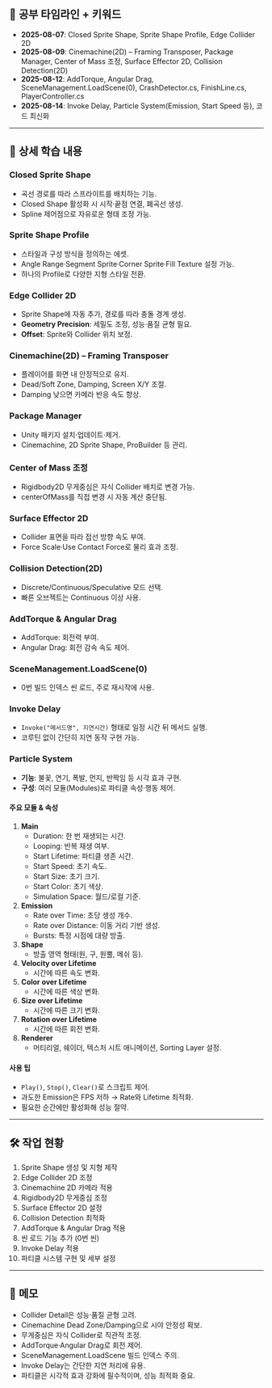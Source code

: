 ## 📅 공부 타임라인 + 키워드

- **2025-08-07**: Closed Sprite Shape, Sprite Shape Profile, Edge Collider 2D
- **2025-08-09**: Cinemachine(2D) – Framing Transposer, Package Manager, Center of Mass 조정, Surface Effector 2D, Collision Detection(2D)
- **2025-08-12**: AddTorque, Angular Drag, SceneManagement.LoadScene(0), CrashDetector.cs, FinishLine.cs, PlayerController.cs
- **2025-08-14**: Invoke Delay, Particle System(Emission, Start Speed 등), 코드 최신화

---

## 📌 상세 학습 내용

### Closed Sprite Shape
- 곡선 경로를 따라 스프라이트를 배치하는 기능.
- Closed Shape 활성화 시 시작·끝점 연결, 폐곡선 생성.
- Spline 제어점으로 자유로운 형태 조정 가능.

### Sprite Shape Profile
- 스타일과 구성 방식을 정의하는 에셋.
- Angle Range·Segment Sprite·Corner Sprite·Fill Texture 설정 가능.
- 하나의 Profile로 다양한 지형 스타일 전환.

### Edge Collider 2D
- Sprite Shape에 자동 추가, 경로를 따라 충돌 경계 생성.
- **Geometry Precision**: 세밀도 조정, 성능·품질 균형 필요.
- **Offset**: Sprite와 Collider 위치 보정.

### Cinemachine(2D) – Framing Transposer
- 플레이어를 화면 내 안정적으로 유지.
- Dead/Soft Zone, Damping, Screen X/Y 조절.
- Damping 낮으면 카메라 반응 속도 향상.

### Package Manager
- Unity 패키지 설치·업데이트·제거.
- Cinemachine, 2D Sprite Shape, ProBuilder 등 관리.

### Center of Mass 조정
- Rigidbody2D 무게중심은 자식 Collider 배치로 변경 가능.
- centerOfMass를 직접 변경 시 자동 계산 중단됨.

### Surface Effector 2D
- Collider 표면을 따라 접선 방향 속도 부여.
- Force Scale·Use Contact Force로 물리 효과 조정.

### Collision Detection(2D)
- Discrete/Continuous/Speculative 모드 선택.
- 빠른 오브젝트는 Continuous 이상 사용.

### AddTorque & Angular Drag
- AddTorque: 회전력 부여.
- Angular Drag: 회전 감속 속도 제어.

### SceneManagement.LoadScene(0)
- 0번 빌드 인덱스 씬 로드, 주로 재시작에 사용.

### Invoke Delay
- `Invoke("메서드명", 지연시간)` 형태로 일정 시간 뒤 메서드 실행.
- 코루틴 없이 간단히 지연 동작 구현 가능.

### Particle System
- **기능**: 불꽃, 연기, 폭발, 먼지, 반짝임 등 시각 효과 구현.
- **구성**: 여러 모듈(Modules)로 파티클 속성·행동 제어.

#### 주요 모듈 & 속성
1. **Main**
   - Duration: 한 번 재생되는 시간.
   - Looping: 반복 재생 여부.
   - Start Lifetime: 파티클 생존 시간.
   - Start Speed: 초기 속도.
   - Start Size: 초기 크기.
   - Start Color: 초기 색상.
   - Simulation Space: 월드/로컬 기준.
2. **Emission**
   - Rate over Time: 초당 생성 개수.
   - Rate over Distance: 이동 거리 기반 생성.
   - Bursts: 특정 시점에 대량 방출.
3. **Shape**
   - 방출 영역 형태(원, 구, 원뿔, 메쉬 등).
4. **Velocity over Lifetime**
   - 시간에 따른 속도 변화.
5. **Color over Lifetime**
   - 시간에 따른 색상 변화.
6. **Size over Lifetime**
   - 시간에 따른 크기 변화.
7. **Rotation over Lifetime**
   - 시간에 따른 회전 변화.
8. **Renderer**
   - 머티리얼, 쉐이더, 텍스처 시트 애니메이션, Sorting Layer 설정.

#### 사용 팁
- `Play()`, `Stop()`, `Clear()`로 스크립트 제어.
- 과도한 Emission은 FPS 저하 → Rate와 Lifetime 최적화.
- 필요한 순간에만 활성화해 성능 절약.

---

## 🛠 작업 현황
1. Sprite Shape 생성 및 지형 제작
2. Edge Collider 2D 조정
3. Cinemachine 2D 카메라 적용
4. Rigidbody2D 무게중심 조정
5. Surface Effector 2D 설정
6. Collision Detection 최적화
7. AddTorque & Angular Drag 적용
8. 씬 로드 기능 추가 (0번 씬)
9. Invoke Delay 적용
10. 파티클 시스템 구현 및 세부 설정

---

## 📝 메모
- Collider Detail은 성능·품질 균형 고려.
- Cinemachine Dead Zone/Damping으로 시야 안정성 확보.
- 무게중심은 자식 Collider로 직관적 조정.
- AddTorque·Angular Drag로 회전 제어.
- SceneManagement.LoadScene 빌드 인덱스 주의.
- Invoke Delay는 간단한 지연 처리에 유용.
- 파티클은 시각적 효과 강화에 필수적이며, 성능 최적화 중요.
